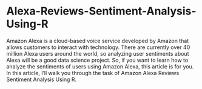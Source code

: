 # Alexa-Reviews-Sentiment-Analysis-Using-R
Amazon Alexa is a cloud-based voice service developed by Amazon that allows customers to interact with technology. There are currently over 40 million Alexa users around the world, so analyzing user sentiments about Alexa will be a good data science project. So, if you want to learn how to analyze the sentiments of users using Amazon Alexa, this article is for you. In this article, I’ll walk you through the task of Amazon Alexa Reviews Sentiment Analysis Using R.
